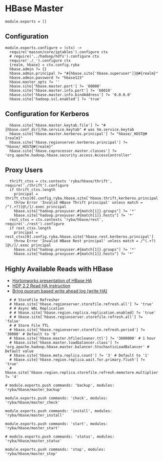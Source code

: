 
# HBase Master

    module.exports = []

## Configuration

    module.exports.configure = (ctx) ->
      require('masson/core/iptables').configure ctx
      # require('../hadoop/hdfs').configure ctx
      require('./_').configure ctx
      {realm, hbase} = ctx.config.ryba
      hbase.admin ?= {}
      hbase.admin.principal ?= "#{hbase.site['hbase.superuser']}@#{realm}"
      hbase.admin.password ?= "hbase123"
      hbase.master_opts ?= ''
      hbase.site['hbase.master.port'] ?= '60000'
      hbase.site['hbase.master.info.port'] ?= '60010'
      hbase.site['hbase.master.info.bindAddress'] ?= '0.0.0.0'
      hbase.site['hadoop.ssl.enabled'] ?= 'true'

## Configuration for Kerberos

      hbase.site['hbase.master.keytab.file'] ?= "#{hbase.conf_dir}/hm.service.keytab" # was hm.service.keytab
      hbase.site['hbase.master.kerberos.principal'] ?= "hbase/_HOST@#{realm}"
      hbase.site['hbase.regionserver.kerberos.principal'] ?= "hbase/_HOST@#{realm}"
      hbase.site['hbase.coprocessor.master.classes'] ?= 'org.apache.hadoop.hbase.security.access.AccessController'

## Proxy Users

      thrift_ctxs = ctx.contexts 'ryba/hbase/thrift', require('./thrift').configure
      if thrift_ctxs.length
        principal = thrift_ctxs[0].config.ryba.hbase.site['hbase.thrift.kerberos.principal']
        throw Error 'Invalid HBase Thrift principal' unless match = /^(.+?)[@\/]/.exec principal
        hbase.site["hadoop.proxyuser.#{match[1]}.groups"] ?= '*'
        hbase.site["hadoop.proxyuser.#{match[1]}.hosts"] ?= '*'
      rest_ctxs = ctx.contexts 'ryba/hbase/rest', require('./rest').configure
      if rest_ctxs.length
        principal = rest_ctxs[0].config.ryba.hbase.site['hbase.rest.kerberos.principal']
        throw Error 'Invalid HBase Rest principal' unless match = /^(.+?)[@\/]/.exec principal
        hbase.site["hadoop.proxyuser.#{match[1]}.groups"] ?= '*'
        hbase.site["hadoop.proxyuser.#{match[1]}.hosts"] ?= '*'

## Highly Available Reads with HBase

*   [Hortonworks presentation of HBase HA][ha-next-level]
*   [HDP 2.2 Read HA instruction][hdp22]
*   [Bring quorum based write ahead log (write HA)][HBASE-12259]

[ha-next-level]: http://hortonworks.com/blog/apache-hbase-high-availability-next-level/
[hdp22]: http://docs.hortonworks.com/HDPDocuments/HDP2/HDP-2.2.0/Hadoop_HA_v22/ha_hbase_reads/index.html#Item1.1.5
[HBASE-12259]: https://issues.apache.org/jira/browse/HBASE-12259

      # # StoreFile Refresher
      # hbase.site['hbase.regionserver.storefile.refresh.all'] ?= 'true'
      # # Async WAL Replication
      # # hbase.site['hbase.region.replica.replication.enabled] ?= 'true'
      # # hbase.site['hbase.regionserver.storefile.refresh.all'] ?= 'false'
      # # Store File TTL
      # hbase.site['hbase.regionserver.storefile.refresh.period'] ?= '30000' # Default to '0'
      # hbase.site['hbase.master.hfilecleaner.ttl'] ?= '3600000' # 1 hour
      # hbase.site['hbase.master.loadbalancer.class'] ?= 'org.apache.hadoop.hbase.master.balancer.StochasticLoadBalancer' # Default value
      # hbase.site['hbase.meta.replica.count'] ?= '3' # Default to '1'
      # hbase.site['hbase.region.replica.wait.for.primary.flush'] ?= 'true'
      # hbase.site['hbase.region.replica.storefile.refresh.memstore.multiplier'] ?= '4'

    # module.exports.push commands: 'backup', modules: 'ryba/hbase/master_backup'

    module.exports.push commands: 'check', modules: 'ryba/hbase/master_check'

    module.exports.push commands: 'install', modules: 'ryba/hbase/master_install'

    module.exports.push commands: 'start', modules: 'ryba/hbase/master_start'

    # module.exports.push commands: 'status', modules: 'ryba/hbase/master_status'

    module.exports.push commands: 'stop', modules: 'ryba/hbase/master_stop'
